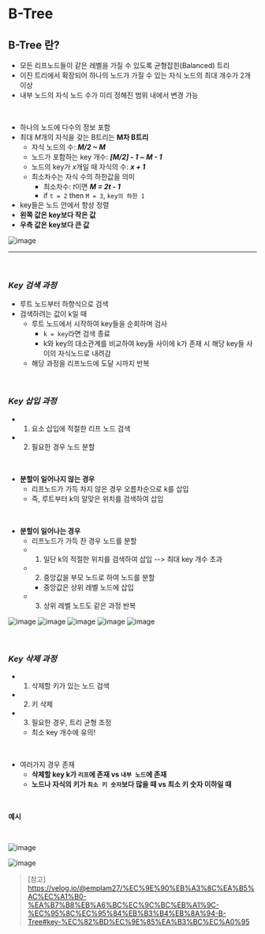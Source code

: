 # **B-Tree**

## **B-Tree 란?**

- 모든 리프노드들이 같은 레벨을 가질 수 있도록 균형잡힌(Balanced) 트리
- 이진 트리에서 확장되어 하나의 노드가 가질 수 있는 자식 노드의 최대 개수가 2개 이상
- 내부 노드의 자식 노드 수가 미리 정해진 범위 내에서 변경 가능

<br>

- 하나의 노드에 다수의 정보 포함
- 최대 *M*개의 자식을 갖는 B트리는 **M차 B트리**
  - 자식 노드의 수: **_M/2 ~ M_**
  - 노드가 포함하는 key 개수: **_[M/2] - 1 ~ M - 1_**
  - 노드의 key가 *x*개일 때 자식의 수: **_x + 1_**
  - 최소차수는 자식 수의 하한값을 의미
    - 최소차수: *t*이면 **_M = 2t - 1_**
    - if `t = 2` then `M = 3`, `key의 하한 1`
- key들은 노드 안에서 항상 정렬
- **왼쪽 값은 key보다 작은 값**
- **우측 값은 key보다 큰 값**

![image](https://user-images.githubusercontent.com/60606025/154067146-af102c10-4e23-441f-9c83-ab623d4ca79b.png)

---

<br>

### **_Key 검색 과정_**

- 루트 노드부터 하향식으로 검색
- 검색하려는 값이 k일 때
  - 루트 노드에서 시작하여 key들을 순회하며 검사
    - `k = key`라면 검색 종료
    - k와 key의 대소관계를 비교하여 key들 사이에 k가 존재 시 해당 key들 사이의 자식노드로 내려감
  - 해당 과정을 리프노드에 도달 시까지 반복

<br>

### **_Key 삽입 과정_**

- 1. 요소 삽입에 적절한 리프 노드 검색
- 2. 필요한 경우 노드 분할

<br>

- **분할이 일어나지 않는 경우**
  - 리프노드가 가득 차지 않은 경우 오름차순으로 k를 삽입
  - 즉, 루트부터 k의 알맞은 위치를 검색하여 삽입

<br>

- **분할이 일어나는 경우**
  - 리프노드가 가득 찬 경우 노드를 분할
  - 1. 일단 k의 적절한 위치를 검색하여 삽입 --> 최대 key 개수 초과
  - 2. 중앙값을 부모 노드로 하여 노드를 분할
    - 중앙값은 상위 레벨 노드에 삽입
  - 3. 상위 레벨 노드도 같은 과정 반복

![image](https://user-images.githubusercontent.com/60606025/154073369-d71db21a-046c-423b-ba53-e9b7d3900db4.png)
![image](https://user-images.githubusercontent.com/60606025/154073524-ab9a2300-c8e9-4164-a3a8-52949741d24e.png)
![image](https://user-images.githubusercontent.com/60606025/154073635-65089b04-e7a5-4c18-99a1-fa48e484bf34.png)
![image](https://user-images.githubusercontent.com/60606025/154073700-cbd461e3-8f80-44e2-8706-2a8bbef91162.png)
![image](https://user-images.githubusercontent.com/60606025/154073734-57d20de4-7eb8-4a58-af62-1b2b96e33fd2.png)

<br>

### **_Key 삭제 과정_**

- 1. 삭제할 키가 있는 노드 검색
- 2. 키 삭제
- 3. 필요한 경우, 트리 균형 조정
  - 최소 key 개수에 유의!

<br>

- 여러가지 경우 존재
  - **삭제할 key k가 `리프`에 존재 vs `내부 노드`에 존재**
  - **노드나 자식의 키가 `최소 키 숫자`보다 많을 때 vs 최소 키 숫자 이하일 때**

<br>

**예시**

<br>

![image](https://user-images.githubusercontent.com/60606025/154081311-c3318ce3-cb65-4eb3-81c9-57079875b8f8.png)

![image](https://user-images.githubusercontent.com/60606025/154081778-2766123c-deff-409a-9934-7bb1f6d9cb47.png)

> [참고]<br>https://velog.io/@emplam27/%EC%9E%90%EB%A3%8C%EA%B5%AC%EC%A1%B0-%EA%B7%B8%EB%A6%BC%EC%9C%BC%EB%A1%9C-%EC%95%8C%EC%95%84%EB%B3%B4%EB%8A%94-B-Tree#key-%EC%82%BD%EC%9E%85%EA%B3%BC%EC%A0%95

